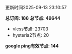 更新时间2025-09-13 23:10:57

**总订阅: 188**
**总节点: 49644**
- vless节点: 23703
- hysteria2节点: 20

**google ping有效节点: 144**
